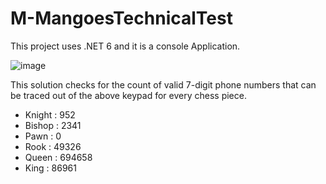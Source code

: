 # M-MangoesTechnicalTest

This project uses .NET 6 and it is a console Application.

![image](https://user-images.githubusercontent.com/55540640/188959193-eff8e5af-26fc-496b-87c5-516abeeb18ba.png)


This solution checks for the count of valid 7-digit phone numbers that can be traced out of the above keypad for every chess piece.

* Knight : 952 
* Bishop : 2341
* Pawn : 0
* Rook : 49326
* Queen : 694658
* King : 86961
